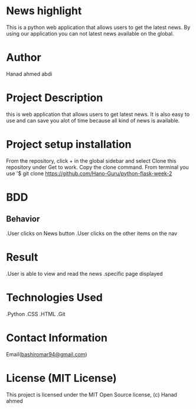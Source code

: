 # News highlight
This is a python web application that allows users to get the latest news. By using our application you can not latest news available on the global.
# Author
Hanad ahmed abdi

# Project Description
this is web application that allows  users to  get latest news. It is also easy to use and can save you alot of time because all kind of news is available.
# Project setup installation
From the repository, click + in the global sidebar and select Clone this repository under Get to work.
Copy the clone command.
From terminal you use '$ git clone https://github.com/Hano-Guru/python-flask-week-2
# BDD
## 	Behavior
.User clicks on News button
.User clicks on the other items on the nav

# Result
.User is able to view and read the news
.specific page displayed
# Technologies Used
.Python
.CSS
.HTML
.Git

# Contact Information
Email(bashiromar94@gmail.com)
# License (MIT License)
This project is licensed under the MIT Open Source license, (c) Hanad ahmed

